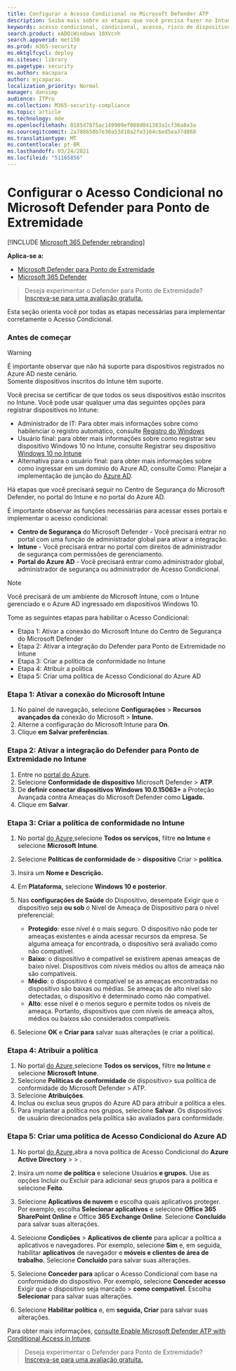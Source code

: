 ```yaml
---
title: Configurar o Acesso Condicional no Microsoft Defender ATP
description: Saiba mais sobre as etapas que você precisa fazer no Intune, no Centro de Segurança do Microsoft Defender e no Azure para implementar o acesso condicional
keywords: acesso condicional, condicional, acesso, risco de dispositivo, nível de risco, integração, integração do intune
search.product: eADQiWindows 10XVcnh
search.appverid: met150
ms.prod: m365-security
ms.mktglfcycl: deploy
ms.sitesec: library
ms.pagetype: security
ms.author: macapara
author: mjcaparas
localization_priority: Normal
manager: dansimp
audience: ITPro
ms.collection: M365-security-compliance
ms.topic: article
ms.technology: mde
ms.openlocfilehash: 0185d7875ac149909ef088d041383a1cf36a8a3a
ms.sourcegitcommit: 2a708650b7e30a53d10a2fe3164c6ed5ea37d868
ms.translationtype: MT
ms.contentlocale: pt-BR
ms.lasthandoff: 03/24/2021
ms.locfileid: "51165856"
---
```

# <a name="configure-conditional-access-in-microsoft-defender-for-endpoint"></a>Configurar o Acesso Condicional no Microsoft Defender para Ponto de Extremidade

[!INCLUDE [Microsoft 365 Defender rebranding](../../includes/microsoft-defender.md)]

**Aplica-se a:**
- [Microsoft Defender para Ponto de Extremidade](https://go.microsoft.com/fwlink/p/?linkid=2154037)
- [Microsoft 365 Defender](https://go.microsoft.com/fwlink/?linkid=2118804)

>Deseja experimentar o Defender para Ponto de Extremidade? [Inscreva-se para uma avaliação gratuita.](https://www.microsoft.com/microsoft-365/windows/microsoft-defender-atp?ocid=docs-wdatp-assignaccess-abovefoldlink)

Esta seção orienta você por todas as etapas necessárias para implementar corretamente o Acesso Condicional.

### <a name="before-you-begin"></a>Antes de começar
>[!WARNING]
>É importante observar que não há suporte para dispositivos registrados no Azure AD neste cenário.</br>
>Somente dispositivos inscritos do Intune têm suporte.


Você precisa se certificar de que todos os seus dispositivos estão inscritos no Intune. Você pode usar qualquer uma das seguintes opções para registrar dispositivos no Intune:


- Administrador de IT: Para obter mais informações sobre como habilenciar o registro automático, consulte [Registro do Windows](https://docs.microsoft.com/intune/windows-enroll#enable-windows-10-automatic-enrollment)
- Usuário final: para obter mais informações sobre como registrar seu dispositivo Windows 10 no Intune, consulte Registrar seu dispositivo [Windows 10 no Intune](https://docs.microsoft.com/intune/quickstart-enroll-windows-device)
- Alternativa para o usuário final: para obter mais informações sobre como ingressar em um domínio do Azure AD, consulte Como: Planejar a implementação de junção do [Azure AD](https://docs.microsoft.com/azure/active-directory/devices/azureadjoin-plan).



Há etapas que você precisará seguir no Centro de Segurança do Microsoft Defender, no portal do Intune e no portal do Azure AD.

É importante observar as funções necessárias para acessar esses portais e implementar o acesso condicional:
- **Centro de Segurança** do Microsoft Defender - Você precisará entrar no portal com uma função de administrador global para ativar a integração.
- **Intune** - Você precisará entrar no portal com direitos de administrador de segurança com permissões de gerenciamento. 
- **Portal do Azure AD** - Você precisará entrar como administrador global, administrador de segurança ou administrador de Acesso Condicional.


> [!NOTE]
> Você precisará de um ambiente do Microsoft Intune, com o Intune gerenciado e o Azure AD ingressado em dispositivos Windows 10.

Tome as seguintes etapas para habilitar o Acesso Condicional:
- Etapa 1: Ativar a conexão do Microsoft Intune do Centro de Segurança do Microsoft Defender
- Etapa 2: Ativar a integração do Defender para Ponto de Extremidade no Intune
- Etapa 3: Criar a política de conformidade no Intune
- Etapa 4: Atribuir a política 
- Etapa 5: Criar uma política de Acesso Condicional do Azure AD


### <a name="step-1-turn-on-the-microsoft-intune-connection"></a>Etapa 1: Ativar a conexão do Microsoft Intune
1. No painel de navegação, selecione **Configurações**  >  **Recursos avançados da** conexão do Microsoft  >  **Intune.**
2. Alterne a configuração do Microsoft Intune para **On**.
3. Clique **em Salvar preferências**.


### <a name="step-2-turn-on-the-defender-for-endpoint-integration-in-intune"></a>Etapa 2: Ativar a integração do Defender para Ponto de Extremidade no Intune
1. Entre no [portal do Azure](https://portal.azure.com).
2. Selecione **Conformidade de dispositivo** Microsoft Defender  >  **ATP**.
3. De **definir conectar dispositivos Windows 10.0.15063+** a Proteção Avançada contra Ameaças do Microsoft Defender como **Ligado.**
4. Clique em **Salvar**.


### <a name="step-3-create-the-compliance-policy-in-intune"></a>Etapa 3: Criar a política de conformidade no Intune
1. No portal [do Azure,](https://portal.azure.com)selecione **Todos os serviços,** filtre **no Intune** e selecione **Microsoft Intune**.
2. Selecione **Políticas de conformidade de**  >  **dispositivo** Criar  >  **política**.
3. Insira um **Nome e** **Descrição.**
4. Em **Plataforma,** selecione **Windows 10 e posterior**.
5. Nas **configurações de Saúde** do Dispositivo, desempate Exigir que o dispositivo seja **ou sob** o Nível de Ameaça de Dispositivo para o nível preferencial:

   - **Protegido**: esse nível é o mais seguro. O dispositivo não pode ter ameaças existentes e ainda acessar recursos da empresa. Se alguma ameaça for encontrada, o dispositivo será avaliado como não compatível.
   - **Baixo**: o dispositivo é compatível se existirem apenas ameaças de baixo nível. Dispositivos com níveis médios ou altos de ameaça não são compatíveis.
   - **Médio**: o dispositivo é compatível se as ameaças encontradas no dispositivo são baixas ou médias. Se ameaças de alto nível são detectadas, o dispositivo é determinado como não compatível.
   - **Alto**: esse nível é o menos seguro e permite todos os níveis de ameaça. Portanto, dispositivos que com níveis de ameaça altos, médios ou baixos são considerados compatíveis.

6. Selecione **OK** e **Criar para** salvar suas alterações (e criar a política).

### <a name="step-4-assign-the-policy"></a>Etapa 4: Atribuir a política
1. No portal [do Azure,](https://portal.azure.com)selecione **Todos os serviços,** filtre **no Intune** e selecione **Microsoft Intune**.
2. Selecione **Políticas de conformidade** de dispositivo> sua política de conformidade do Microsoft Defender  >   ATP.
3. Selecione **Atribuições**.
4. Inclua ou exclua seus grupos do Azure AD para atribuir a política a eles.
5. Para implantar a política nos grupos, selecione **Salvar**. Os dispositivos de usuário direcionados pela política são avaliados para conformidade.

### <a name="step-5-create-an-azure-ad-conditional-access-policy"></a>Etapa 5: Criar uma política de Acesso Condicional do Azure AD
1. No portal [do Azure,](https://portal.azure.com)abra a nova política de Acesso Condicional do **Azure Active Directory**  >    >  .
2. Insira um nome **de política** e selecione Usuários **e grupos.** Use as opções Incluir ou Excluir para adicionar seus grupos para a política e selecione **Feito**.
3. Selecione **Aplicativos de nuvem** e escolha quais aplicativos proteger. Por exemplo, escolha **Selecionar aplicativos** e selecione **Office 365 SharePoint Online** e Office **365 Exchange Online**. Selecione **Concluído** para salvar suas alterações.

4. Selecione **Condições**  >  **Aplicativos de cliente** para aplicar a política a aplicativos e navegadores. Por exemplo, selecione **Sim** e, em seguida, habilitar **aplicativos** de navegador e **móveis e clientes de área de trabalho.** Selecione **Concluído** para salvar suas alterações.

5. Selecione **Conceder para** aplicar o Acesso Condicional com base na conformidade do dispositivo. Por exemplo, selecione **Conceder acesso** Exigir que o dispositivo seja marcado  >  **como compatível**. Escolha **Selecionar** para salvar suas alterações.

6. Selecione **Habilitar política** e, em **seguida, Criar** para salvar suas alterações.

Para obter mais informações, [consulte Enable Microsoft Defender ATP with Conditional Access in Intune](https://docs.microsoft.com/intune/advanced-threat-protection).

>Deseja experimentar o Defender para Ponto de Extremidade? [Inscreva-se para uma avaliação gratuita.](https://www.microsoft.com/microsoft-365/windows/microsoft-defender-atp?ocid=docs-wdatp-conditionalaccess-belowfoldlink)

